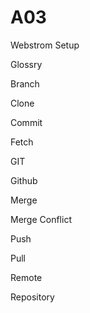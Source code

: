 # A03

Webstrom Setup




Glossry

Branch

Clone

Commit

Fetch

GIT

Github

Merge

Merge Conflict

Push

Pull

Remote

Repository


